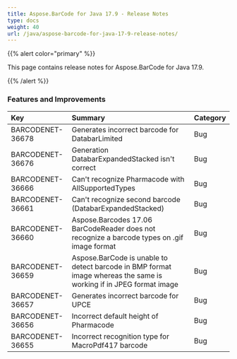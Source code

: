 ```yaml
---
title: Aspose.BarCode for Java 17.9 - Release Notes
type: docs
weight: 40
url: /java/aspose-barcode-for-java-17-9-release-notes/
---
```


{{% alert color="primary" %}} 

This page contains release notes for Aspose.BarCode for Java 17.9.

{{% /alert %}} 
### **Features and Improvements**

|**Key**|**Summary**|**Category**|
| :- | :- | :- |
|BARCODENET-36678|Generates incorrect barcode for DatabarLimited|Bug|
|BARCODENET-36676|Generation DatabarExpandedStacked isn't correct|Bug|
|BARCODENET-36666|Can't recognize Pharmacode with AllSupportedTypes|Bug|
|BARCODENET-36661|Can't recognize second barcode (DatabarExpandedStacked)|Bug|
|BARCODENET-36660|Aspose.Barcodes 17.06 BarCodeReader does not recognize a barcode types on .gif image format|Bug|
|BARCODENET-36659|Aspose.BarCode is unable to detect barcode in BMP format image whereas the same is working if in JPEG format image|Bug|
|BARCODENET-36657|Generates incorrect barcode for UPCE|Bug|
|BARCODENET-36656|Incorrect default height of Pharmacode|Bug|
|BARCODENET-36655|Incorrect recognition type for MacroPdf417 barcode|Bug|

